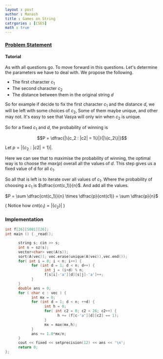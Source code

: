 ```yaml
---
layout : post
author : Manash
title : Games on String
catrgories : [CSES]
math : true
---
```




### [Problem Statement](https://codeforces.com/problemset/problem/930/B)



#### Tutorial

As with all questions go. To move forward in this questions. Let's determine the parameters we have to deal with. We propose the following.

* The first character $c_1$
* The second character $c_2$
* The distance between them in the original string $d$ 

So for example if decide to fix the first character $c_1$ and the distance $d$, we will be left with some choices of $c_2$, Some of them maybe unique, and other may not. It's easy to see that Vasya will only win when $c_2$ is unique.

So for a fixed $c_1$ and $d$, the probability of winning is 

$$P = \dfrac{|\{c_2 : |c2| = 1\}|}{|\{c_2\}|}$$ 

Let $p=\lvert\{c_2:\lvert c2 \rvert=1\}\rvert$. 

Here we can see that to maximise the probability of winning, the optimal way is to choose the $max(p)$ overall all the values of $d$. This step gives us a fixed value of d for all $c_1$. 

So all that is left is to iterate over all values of $c_1$. Where the probability of choosing a $c_1$ is $\dfrac{cnt(c_1)}{n}$. And add all the values. 

$P = \sum \dfrac{cnt(c_1)}{n} \times \dfrac{p}{cnt(c1)} = \sum \dfrac{p}{n}$ 

( Notice how $cnt(c_1)=\lvert\{c_2\}\rvert$ ) 

### Implementation

```cpp
int f[26][5001][26];
int main () { _read();

      string s; cin >> s;
      int n = sz(s);
      vector<char> vec(A(s));
      sort(A(vec)); vec.erase(unique(A(vec)),vec.end());
      for( int i = 0; i < n; i++) {
            for (int d = 1; d < n; d++) {
                  int j = (i+d) % n;
                  f[s[i]-'a'][d][s[j]-'a']++;
            }
      }
      double ans = 0;
      for ( char c : vec ) {
            int mx = 0;
            for (int d = 1; d < n; ++d) {
                  int h = 0;
                  for( int c2 = 0; c2 < 26; c2++) {
                        h += (f[c-'a'][d][c2] == 1);
                  }
                  mx = max(mx,h);
            }
            ans += 1.0*mx/n;
      }
      cout << fixed << setprecision(12) << ans << '\n';
      return 0;
};
```



